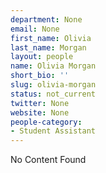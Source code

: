```yaml
---
department: None
email: None
first_name: Olivia
last_name: Morgan
layout: people
name: Olivia Morgan
short_bio: ''
slug: olivia-morgan
status: not_current
twitter: None
website: None
people-category:
- Student Assistant
---
```


No Content Found
